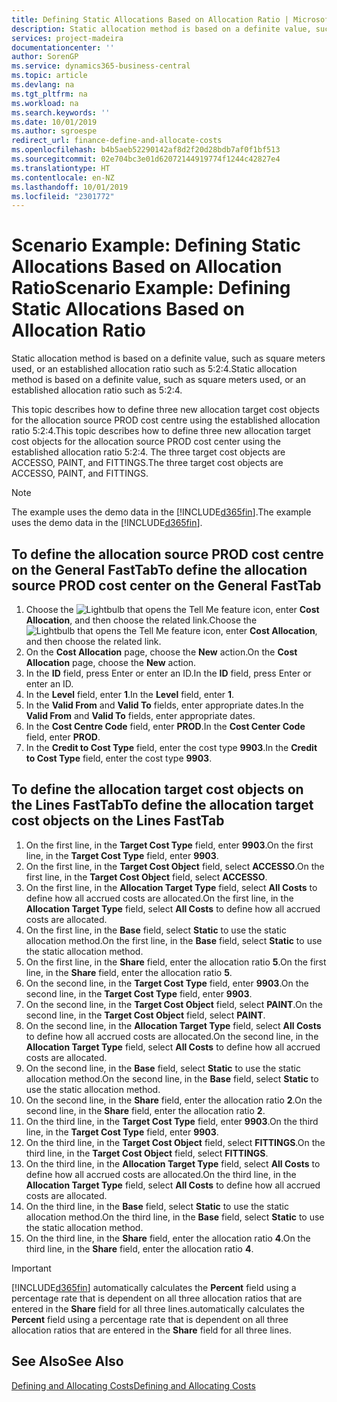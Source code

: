 ```yaml
---
title: Defining Static Allocations Based on Allocation Ratio | Microsoft Docs
description: Static allocation method is based on a definite value, such as square meters used, or an established allocation ratio such as 5:2:4.
services: project-madeira
documentationcenter: ''
author: SorenGP
ms.service: dynamics365-business-central
ms.topic: article
ms.devlang: na
ms.tgt_pltfrm: na
ms.workload: na
ms.search.keywords: ''
ms.date: 10/01/2019
ms.author: sgroespe
redirect_url: finance-define-and-allocate-costs
ms.openlocfilehash: b4b5aeb52290142af8d2f20d28bdb7af0f1bf513
ms.sourcegitcommit: 02e704bc3e01d62072144919774f1244c42827e4
ms.translationtype: HT
ms.contentlocale: en-NZ
ms.lasthandoff: 10/01/2019
ms.locfileid: "2301772"
---
```

# <a name="scenario-example-defining-static-allocations-based-on-allocation-ratio"></a><span data-ttu-id="3b43b-103">Scenario Example: Defining Static Allocations Based on Allocation Ratio</span><span class="sxs-lookup"><span data-stu-id="3b43b-103">Scenario Example: Defining Static Allocations Based on Allocation Ratio</span></span>
<span data-ttu-id="3b43b-104">Static allocation method is based on a definite value, such as square meters used, or an established allocation ratio such as 5:2:4.</span><span class="sxs-lookup"><span data-stu-id="3b43b-104">Static allocation method is based on a definite value, such as square meters used, or an established allocation ratio such as 5:2:4.</span></span>  

<span data-ttu-id="3b43b-105">This topic describes how to define three new allocation target cost objects for the allocation source PROD cost centre using the established allocation ratio 5:2:4.</span><span class="sxs-lookup"><span data-stu-id="3b43b-105">This topic describes how to define three new allocation target cost objects for the allocation source PROD cost center using the established allocation ratio 5:2:4.</span></span> <span data-ttu-id="3b43b-106">The three target cost objects are ACCESSO, PAINT, and FITTINGS.</span><span class="sxs-lookup"><span data-stu-id="3b43b-106">The three target cost objects are ACCESSO, PAINT, and FITTINGS.</span></span>  

> [!NOTE]  
>  <span data-ttu-id="3b43b-107">The example uses the demo data in the [!INCLUDE[d365fin](includes/d365fin_md.md)].</span><span class="sxs-lookup"><span data-stu-id="3b43b-107">The example uses the demo data in the [!INCLUDE[d365fin](includes/d365fin_md.md)].</span></span>  

## <a name="to-define-the-allocation-source-prod-cost-center-on-the-general-fasttab"></a><span data-ttu-id="3b43b-108">To define the allocation source PROD cost centre on the General FastTab</span><span class="sxs-lookup"><span data-stu-id="3b43b-108">To define the allocation source PROD cost center on the General FastTab</span></span>  

1.  <span data-ttu-id="3b43b-109">Choose the ![Lightbulb that opens the Tell Me feature](media/ui-search/search_small.png "Tell me what you want to do") icon, enter **Cost Allocation**, and then choose the related link.</span><span class="sxs-lookup"><span data-stu-id="3b43b-109">Choose the ![Lightbulb that opens the Tell Me feature](media/ui-search/search_small.png "Tell me what you want to do") icon, enter **Cost Allocation**, and then choose the related link.</span></span>  
2.  <span data-ttu-id="3b43b-110">On the **Cost Allocation** page, choose the **New** action.</span><span class="sxs-lookup"><span data-stu-id="3b43b-110">On the **Cost Allocation** page, choose the **New** action.</span></span>  
3.  <span data-ttu-id="3b43b-111">In the **ID** field, press Enter or enter an ID.</span><span class="sxs-lookup"><span data-stu-id="3b43b-111">In the **ID** field, press Enter or enter an ID.</span></span>  
4.  <span data-ttu-id="3b43b-112">In the **Level** field, enter **1**.</span><span class="sxs-lookup"><span data-stu-id="3b43b-112">In the **Level** field, enter **1**.</span></span>  
5.  <span data-ttu-id="3b43b-113">In the **Valid From** and **Valid To** fields, enter appropriate dates.</span><span class="sxs-lookup"><span data-stu-id="3b43b-113">In the **Valid From** and **Valid To** fields, enter appropriate dates.</span></span>  
6.  <span data-ttu-id="3b43b-114">In the **Cost Centre Code** field, enter **PROD**.</span><span class="sxs-lookup"><span data-stu-id="3b43b-114">In the **Cost Center Code** field, enter **PROD**.</span></span>  
7.  <span data-ttu-id="3b43b-115">In the **Credit to Cost Type** field, enter the cost type **9903**.</span><span class="sxs-lookup"><span data-stu-id="3b43b-115">In the **Credit to Cost Type** field, enter the cost type **9903**.</span></span>  

## <a name="to-define-the-allocation-target-cost-objects-on-the-lines-fasttab"></a><span data-ttu-id="3b43b-116">To define the allocation target cost objects on the Lines FastTab</span><span class="sxs-lookup"><span data-stu-id="3b43b-116">To define the allocation target cost objects on the Lines FastTab</span></span>  

1.  <span data-ttu-id="3b43b-117">On the first line, in the **Target Cost Type** field, enter **9903**.</span><span class="sxs-lookup"><span data-stu-id="3b43b-117">On the first line, in the **Target Cost Type** field, enter **9903**.</span></span>  
2.  <span data-ttu-id="3b43b-118">On the first line, in the **Target Cost Object** field, select **ACCESSO**.</span><span class="sxs-lookup"><span data-stu-id="3b43b-118">On the first line, in the **Target Cost Object** field, select **ACCESSO**.</span></span>  
3.  <span data-ttu-id="3b43b-119">On the first line, in the **Allocation Target Type** field, select **All Costs** to define how all accrued costs are allocated.</span><span class="sxs-lookup"><span data-stu-id="3b43b-119">On the first line, in the **Allocation Target Type** field, select **All Costs** to define how all accrued costs are allocated.</span></span>  
4.  <span data-ttu-id="3b43b-120">On the first line, in the **Base** field, select **Static** to use the static allocation method.</span><span class="sxs-lookup"><span data-stu-id="3b43b-120">On the first line, in the **Base** field, select **Static** to use the static allocation method.</span></span>  
5.  <span data-ttu-id="3b43b-121">On the first line, in the **Share** field, enter the allocation ratio **5**.</span><span class="sxs-lookup"><span data-stu-id="3b43b-121">On the first line, in the **Share** field, enter the allocation ratio **5**.</span></span>  
6.  <span data-ttu-id="3b43b-122">On the second line, in the **Target Cost Type** field, enter **9903**.</span><span class="sxs-lookup"><span data-stu-id="3b43b-122">On the second line, in the **Target Cost Type** field, enter **9903**.</span></span>  
7.  <span data-ttu-id="3b43b-123">On the second line, in the **Target Cost Object** field, select **PAINT**.</span><span class="sxs-lookup"><span data-stu-id="3b43b-123">On the second line, in the **Target Cost Object** field, select **PAINT**.</span></span>  
8.  <span data-ttu-id="3b43b-124">On the second line, in the **Allocation Target Type** field, select **All Costs** to define how all accrued costs are allocated.</span><span class="sxs-lookup"><span data-stu-id="3b43b-124">On the second line, in the **Allocation Target Type** field, select **All Costs** to define how all accrued costs are allocated.</span></span>  
9. <span data-ttu-id="3b43b-125">On the second line, in the **Base** field, select **Static** to use the static allocation method.</span><span class="sxs-lookup"><span data-stu-id="3b43b-125">On the second line, in the **Base** field, select **Static** to use the static allocation method.</span></span>  
10. <span data-ttu-id="3b43b-126">On the second line, in the **Share** field, enter the allocation ratio **2**.</span><span class="sxs-lookup"><span data-stu-id="3b43b-126">On the second line, in the **Share** field, enter the allocation ratio **2**.</span></span>  
11. <span data-ttu-id="3b43b-127">On the third line, in the **Target Cost Type** field, enter **9903**.</span><span class="sxs-lookup"><span data-stu-id="3b43b-127">On the third line, in the **Target Cost Type** field, enter **9903**.</span></span>  
12. <span data-ttu-id="3b43b-128">On the third line, in the **Target Cost Object** field, select **FITTINGS**.</span><span class="sxs-lookup"><span data-stu-id="3b43b-128">On the third line, in the **Target Cost Object** field, select **FITTINGS**.</span></span>  
13. <span data-ttu-id="3b43b-129">On the third line, in the **Allocation Target Type** field, select **All Costs** to define how all accrued costs are allocated.</span><span class="sxs-lookup"><span data-stu-id="3b43b-129">On the third line, in the **Allocation Target Type** field, select **All Costs** to define how all accrued costs are allocated.</span></span>  
14. <span data-ttu-id="3b43b-130">On the third line, in the **Base** field, select **Static** to use the static allocation method.</span><span class="sxs-lookup"><span data-stu-id="3b43b-130">On the third line, in the **Base** field, select **Static** to use the static allocation method.</span></span>  
15. <span data-ttu-id="3b43b-131">On the third line, in the **Share** field, enter the allocation ratio **4**.</span><span class="sxs-lookup"><span data-stu-id="3b43b-131">On the third line, in the **Share** field, enter the allocation ratio **4**.</span></span>  

> [!IMPORTANT]  
>  [!INCLUDE[d365fin](includes/d365fin_md.md)] <span data-ttu-id="3b43b-132">automatically calculates the **Percent** field using a percentage rate that is dependent on all three allocation ratios that are entered in the **Share** field for all three lines.</span><span class="sxs-lookup"><span data-stu-id="3b43b-132">automatically calculates the **Percent** field using a percentage rate that is dependent on all three allocation ratios that are entered in the **Share** field for all three lines.</span></span>  

## <a name="see-also"></a><span data-ttu-id="3b43b-133">See Also</span><span class="sxs-lookup"><span data-stu-id="3b43b-133">See Also</span></span>  
[<span data-ttu-id="3b43b-134">Defining and Allocating Costs</span><span class="sxs-lookup"><span data-stu-id="3b43b-134">Defining and Allocating Costs</span></span>](finance-define-and-allocate-costs.md)   
